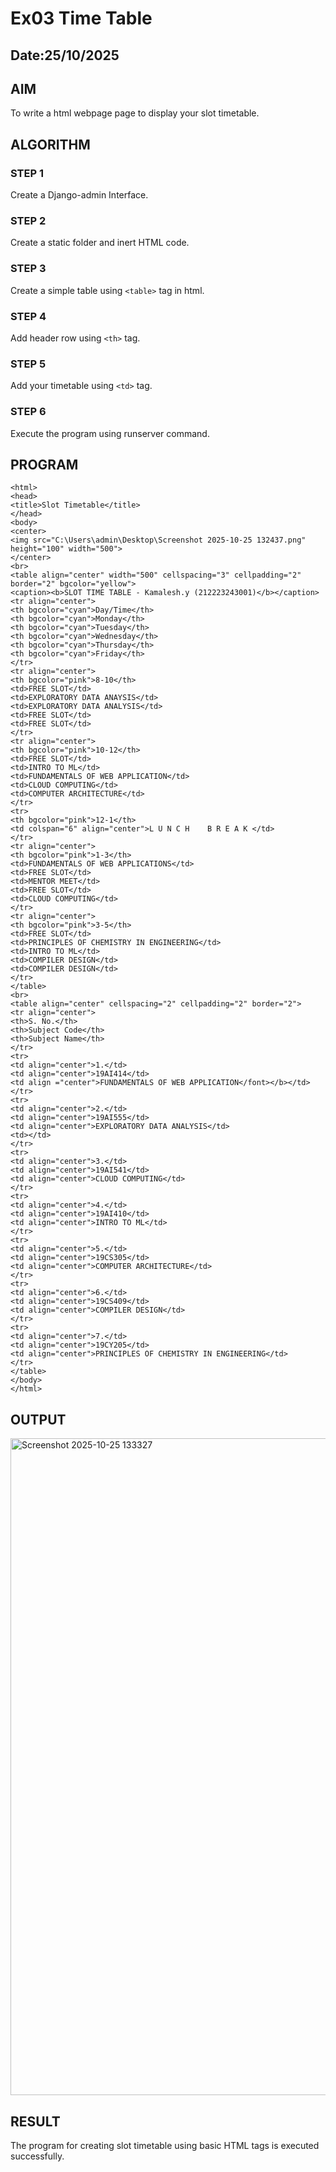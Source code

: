 # Ex03 Time Table
## Date:25/10/2025

## AIM
To write a html webpage page to display your slot timetable.

## ALGORITHM
### STEP 1
Create a Django-admin Interface.

### STEP 2
Create a static folder and inert HTML code.

### STEP 3
Create a simple table using ```<table>``` tag in html.

### STEP 4
Add header row using ```<th>``` tag.

### STEP 5
Add your timetable using ```<td>``` tag.

### STEP 6
Execute the program using runserver command.

## PROGRAM
```
<html>
<head>
<title>Slot Timetable</title>
</head>
<body>
<center>
<img src="C:\Users\admin\Desktop\Screenshot 2025-10-25 132437.png" height="100" width="500">
</center>
<br>
<table align="center" width="500" cellspacing="3" cellpadding="2" border="2" bgcolor="yellow">
<caption><b>SLOT TIME TABLE - Kamalesh.y (212223243001)</b></caption>
<tr align="center">
<th bgcolor="cyan">Day/Time</th>
<th bgcolor="cyan">Monday</th>
<th bgcolor="cyan">Tuesday</th>
<th bgcolor="cyan">Wednesday</th>
<th bgcolor="cyan">Thursday</th>
<th bgcolor="cyan">Friday</th>
</tr>
<tr align="center">
<th bgcolor="pink">8-10</th>
<td>FREE SLOT</td>
<td>EXPLORATORY DATA ANAYSIS</td>
<td>EXPLORATORY DATA ANALYSIS</td>
<td>FREE SLOT</td>
<td>FREE SLOT</td>
</tr>
<tr align="center">
<th bgcolor="pink">10-12</th>
<td>FREE SLOT</td>
<td>INTRO TO ML</td>
<td>FUNDAMENTALS OF WEB APPLICATION</td>
<td>CLOUD COMPUTING</td>
<td>COMPUTER ARCHITECTURE</td>
</tr>
<tr>
<th bgcolor="pink">12-1</th>
<td colspan="6" align="center">L U N C H    B R E A K </td>
</tr>
<tr align="center">
<th bgcolor="pink">1-3</th>
<td>FUNDAMENTALS OF WEB APPLICATIONS</td>
<td>FREE SLOT</td>
<td>MENTOR MEET</td>
<td>FREE SLOT</td>
<td>CLOUD COMPUTING</td>
</tr>
<tr align="center">
<th bgcolor="pink">3-5</th>
<td>FREE SLOT</td>
<td>PRINCIPLES OF CHEMISTRY IN ENGINEERING</td>
<td>INTRO TO ML</td>
<td>COMPILER DESIGN</td>
<td>COMPILER DESIGN</td>
</tr>
</table>
<br>
<table align="center" cellspacing="2" cellpadding="2" border="2">
<tr align="center">
<th>S. No.</th>
<th>Subject Code</th>
<th>Subject Name</th>
</tr>
<tr>
<td align="center">1.</td>
<td align="center">19AI414</td>
<td align ="center">FUNDAMENTALS OF WEB APPLICATION</font></b></td>
</tr>
<tr>
<td align="center">2.</td>
<td align="center">19AI555</td>
<td align="center">EXPLORATORY DATA ANALYSIS</td>
<td></td>
</tr>
<tr>
<td align="center">3.</td>
<td align="center">19AI541</td>
<td align="center">CLOUD COMPUTING</td>
</tr>
<tr>
<td align="center">4.</td>
<td align="center">19AI410</td>
<td align="center">INTRO TO ML</td>
</tr>
<tr>
<td align="center">5.</td>
<td align="center">19CS305</td>
<td align="center">COMPUTER ARCHITECTURE</td>
</tr>
<tr>
<td align="center">6.</td>
<td align="center">19CS409</td>
<td align="center">COMPILER DESIGN</td>
</tr>
<tr>
<td align="center">7.</td>
<td align="center">19CY205</td>
<td align="center">PRINCIPLES OF CHEMISTRY IN ENGINEERING</td>
</tr>
</table>
</body>
</html>
```

## OUTPUT

<img width="1498" height="1051" alt="Screenshot 2025-10-25 133327" src="https://github.com/user-attachments/assets/b1df361a-2387-405d-a007-31030dfe0a6b" />



## RESULT
The program for creating slot timetable using basic HTML tags is executed successfully.

